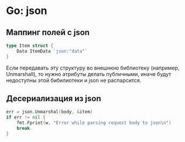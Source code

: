 # Go: json
## Маппинг полей с json
```go
type Item struct {
    Data ItemData `json:"data"`
}
```
 Если передавать эту структуру во внешнюю библиотеку (например, Unmarshall), то нужно атрибуты делать публичными, иначе будут недоступны этой бибилиотеки и json не распарсится.
## Десериализация из json
```go
err = json.Unmarshal(body, &item)
if err != nil {
	fmt.Fprint(w, "Error while parsing request body to json\n")
	break
}
```
